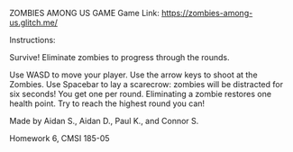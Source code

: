 ZOMBIES AMONG US GAME
Game Link: https://zombies-among-us.glitch.me/

Instructions:

Survive! Eliminate zombies to progress through the rounds.

Use WASD to move your player.
Use the arrow keys to shoot at the Zombies.
Use Spacebar to lay a scarecrow: zombies will be distracted for six seconds! You get one per round.
Eliminating a zombie restores one health point.
Try to reach the highest round you can!

Made by Aidan S., Aidan D., Paul K., and Connor S.

Homework 6, CMSI 185-05
